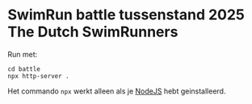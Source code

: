 # SwimRun battle tussenstand 2025 The Dutch SwimRunners

Run met:

```console
cd battle
npx http-server .
```

Het commando `npx` werkt alleen als je [NodeJS](https://nodejs.org/en/download) hebt geinstalleerd.
